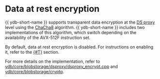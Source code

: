 # Data at rest encryption

{{ ydb-short-name }} supports transparent data encryption at the [DS proxy](../../concepts/glossary.md#ds-proxy) level using the [ChaCha8](https://cr.yp.to/chacha/chacha-20080128.pdf) algorithm. {{ ydb-short-name }} includes two implementations of this algorithm, which switch depending on the availability of the AVX-512F instruction set.

By default, data at rest encryption is disabled. For instructions on enabling it, refer to the [{#T}](../../reference/configuration/domains_config.md#domains-blob) section.

For more details on the implementation, refer to [ydb/core/blobstorage/dsproxy/dsproxy_encrypt.cpp](https://github.com/ydb-platform/ydb/blob/main/ydb/core/blobstorage/dsproxy/dsproxy_encrypt.cpp) and [ydb/core/blobstorage/crypto](https://github.com/ydb-platform/ydb/tree/main/ydb/core/blobstorage/crypto).
